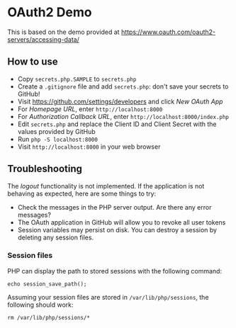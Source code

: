 # OAuth2 Demo

This is based on the demo provided at https://www.oauth.com/oauth2-servers/accessing-data/

## How to use

* Copy `secrets.php.SAMPLE` to `secrets.php`
* Create a `.gitignore` file and add `secrets.php`: don't save your secrets to GitHub!
* Visit https://github.com/settings/developers and click _New OAuth App_
* For _Homepage URL_, enter `http://localhost:8000`
* For _Authorization Callback URL_, enter `http://localhost:8000/index.php`
* Edit `secrets.php` and replace the Client ID and Client Secret with the values provided by GitHub
* Run `php -S localhost:8000`
* Visit `http://localhost:8000` in your web browser

## Troubleshooting

The _logout_ functionality is not implemented. If the application is not behaving as expected, here are some things to try:

* Check the messages in the PHP server output. Are there any error messages?
* The OAuth application in GitHub will allow you to revoke all user tokens
* Session variables may persist on disk. You can destroy a session by deleting any session files.

### Session files

PHP can display the path to stored sessions with the following command:

    echo session_save_path();

Assuming your session files are stored in `/var/lib/php/sessions`, the following should work:

    rm /var/lib/php/sessions/*

